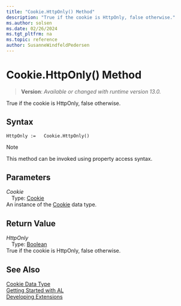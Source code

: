 ```yaml
---
title: "Cookie.HttpOnly() Method"
description: "True if the cookie is HttpOnly, false otherwise."
ms.author: solsen
ms.date: 02/26/2024
ms.tgt_pltfrm: na
ms.topic: reference
author: SusanneWindfeldPedersen
---
```

[//]: # (START>DO_NOT_EDIT)
[//]: # (IMPORTANT:Do not edit any of the content between here and the END>DO_NOT_EDIT.)
[//]: # (Any modifications should be made in the .xml files in the ModernDev repo.)
# Cookie.HttpOnly() Method
> **Version**: _Available or changed with runtime version 13.0._

True if the cookie is HttpOnly, false otherwise.


## Syntax
```AL
HttpOnly :=   Cookie.HttpOnly()
```
> [!NOTE]
> This method can be invoked using property access syntax.
## Parameters
*Cookie*  
&emsp;Type: [Cookie](cookie-data-type.md)  
An instance of the [Cookie](cookie-data-type.md) data type.  

## Return Value
*HttpOnly*  
&emsp;Type: [Boolean](../boolean/boolean-data-type.md)  
True if the cookie is HttpOnly, false otherwise.


[//]: # (IMPORTANT: END>DO_NOT_EDIT)
## See Also
[Cookie Data Type](cookie-data-type.md)  
[Getting Started with AL](../../devenv-get-started.md)  
[Developing Extensions](../../devenv-dev-overview.md)